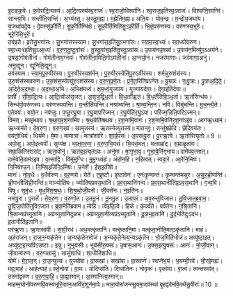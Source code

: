 

  
इ॒दङ्क॒वेः। क॒वेरा॑दि॒त्यस्य॑। आ॒दि॒त्यस्य॑स्व॒राजः॑। स्व॒राजो॒विश्वा॑नि। स्व॒राज॒इति॑स्व॒ऽराजः॑। विश्वा॑नि॒सान्ति॑। सान्त्य॒भि। सन्तीति॒सन्ति॑। अ॒भ्य॑स्तु। अ॒स्तु॒म॒ह्ना। म॒ह्नेति॑म॒ह्ना॥ अति॒यः। योम॒न्द्रः। म॒न्द्रोय॒जथा॑य। य॒जथा॑यदे॒वः। दे॒वस्सु॑की॒र्तिं। सु॒की॒र्तिम्भि॑क्षे। सु॒की॒र्तिमिति॑सु॒ऽकी॒र्तिं। भि॒क्षे॒वरु॑णस्य। वरु॑णस्य॒भूरेः॑। भूरे॒रिति॒भूरेः॑॥  
तव॑व्र॒ते। व्र॒तेसु॒भगा॑सः। सु॒भगा॑सस्स्याम। सु॒भगा॑स॒इति॑सु॒ऽभगा॑सः। स्या॒म॒स्वा॒ध्यः॑। स्वा॒ध्यो॑वरुण। स्वा॒ध्य१॒॑इति॑सु॒ऽआ॒ध्यः॑। व॒रु॒ण॒तु॒ष्टु॒वांसः॑। तु॒स्तु॒वांस॒इति॑तु॒स्तु॒ऽवांसः॑॥ उ॒पाय॑नउ॒षसां॑। उ॒पाय॑न॒मित्यु॑प॒ऽअय॑ने। उ॒षसां॒गोम॑तीनां। गोम॑तीनाम॒ग्नयः॑। गोम॑तीना॒मिति॒गोऽम॑तीनां। अ॒ग्नयो॒न। नजर॑माणाः। जर॑माणा॒अनु॑। अनु॒द्यून्। द्यूनिति॒द्यून्॥  
तव॑स्याम। स्या॒म॒पु॒रु॒वीर॑स्य। पु॒रु॒वीर॑स्य॒श॑र्मन्। पु॒रु॒वीर॒स्येति॑पु॒रु॒ऽवीर॑स्य। शर्म॑न्नुरु॒शंस॑स्य। उ॒रु॒शंस॑स्यवरुण। उ॒रु॒शंस॒स्येत्यु॑रु॒ऽशंस॑स्य। व॒रु॒ण॒प्र॒णे॒तः। प्र॒ने॒त॒रिति॑प्रऽनेतः॥ यू॒यन्नः॑। नः॒पु॒त्राः। पु॒त्राअ॒दि॒ते॒। अ॒दि॒ते॒अ॒द॒ब्धाः॒। अ॒द॒ब्धा॒अ॒भि। अ॒भिक्ष॑मध्वं। क्ष॒म॒ध्वं॒युज्या॑य। युज्या॑यदेवाः। दे॒वा॒इति॑देवाः॥  
प्रसीं॑। सी॒मा॒दि॒त्यः। आ॒दि॒त्योअ॑सृजत्। अ॒सृ॒ज॒द्वि॒ध॒र्तां। वि॒ध॒र्ताँऋ॒तं। वि॒ध॒र्तेति॑वि॒ऽध॒र्ता। ऋ॒तंसिन्ध॑वः। सिन्ध॑वो॒वरु॑णस्य। वरु॑णस्ययन्ति। य॒न्तीति॑यन्ति॥ नश्रा॑म्यन्ति। श्रा॒म्य॒न्ति॒न। नवि। विमु॑चन्ति। मु॒च॒न्त्ये॒ते। ए॒तेवयः॑। वयो॒न। नप॑प्तुः। प॒प्तू॒रघु॒या। र॒घु॒यापरि॑ज्मन्। र॒घु॒येति॑र॒घु॒ऽया। परि॑ज्म॒न्निति॒परि॑ऽज्मन्॥  
विमत्। मच्छ्र॑थाय। श्र॒था॒य॒र॒श॒नामि॑व। श्र॒थ॒येति॑श्रथय। र॒श॒नामि॒वागः॑। र॒श॒नामि॒वेति॑र॒श॒नांऽइ॑व। आग॑ऋ॒ध्याम॑। ऋ॒ध्याम॑ते। ते॒व॒रु॒ण॒। व॒रु॒ण॒खां। खामृ॒तस्य॑। ऋ॒तस्येत्यृ॒तस्य॑॥ मातन्तुः॑। तन्तु॑श्च्छेदि। छे॒दि॒वय॑तः। वय॑तो॒धियं॑। धियं॑मे। मे॒मा। मामात्रा॑। मात्रा॑शारि। शा॒र्य॒पसः॑। अ॒पसः॑पु॒रा। पु॒रऋ॒तोः। ऋ॒तोरित्यृ॒तोः॥ 9 ॥  
अपो॒सु। अपो॒इत्यपो॑। सुम्य॑क्ष। म्य॒क्ष॒व॒रु॒ण॒। व॒रु॒ण॒भि॒यसं॑। भि॒यसं॒मत्। मत्सम्रा॑ट्। स॒म्राळृ॒ता॑वः। सम्रा॒ळिति॑संऽरा॑ट्। ऋता॒वोनु॑। ऋत॑व॒इत्यृत॑ऽवः। अनु॑मा। मा॒गृ॒भा॒य॒। गृ॒भा॒ये॒ति॑गृभाय॥ दामे॑वव॒त्सात्। दामे॒वेति॒दाम॑ऽइव। व॒त्साद्वि। विमु॑मुग्धि। मु॒मु॒ग्ध्यंहः॑। अंहो॑न॒हि। न॒हित्वत्। त्वदा॒रे। आ॒रेनि॒मिषः॑। नि॒मिष॑श्च॒न। नि॒मिष॒इति॑नि॒ऽमिषः॑। च॒नेशे॑। ईश॒इतीशे॑॥  
मानः॑। नो॒व॒धैः। व॒धैर्व॑रुण। व॒रु॒णये। येते॑। त॒इ॒ष्टौ। इ॒ष्टावेनः॑। एनः॑कृ॒ण्वन्तं॑। कृ॒ण्वन्त॑मसुर। अ॒सु॒र॒भ्री॒णन्ति॑। भ्री॒णन्तीति॑भ्री॒णन्ति॑॥ माज्योति॑षः। ज्योति॑षप्रवस॒थानि॑। प्र॒व॒स॒थानि॑गन्म। प्र॒व॒स॒थानीति॑प्र॒ऽव॒स॒थानि॑। ग॒न्म॒वि। विषु। सूमृ॑धः। मृ॒ध॒श्शि॒श्र॒थः॒। शि॒श्र॒थो॒जी॒वसे॑। जी॒वसे॑नः। न॒इति॑नः॥  
नमः॑पु॒रा। पु॒राते॑। ते॒व॒रु॒ण॒। व॒रु॒णॊ॒त। उ॒तनू॒नं। नू॒नमु॒त। उ॒ताप॒रं। अ॒प॒रन्तु॑विजात। तु॒वि॒जा॒त॒ब्र॒वा॒म॒। तु॒वि॒जा॒तेति॑तुविऽजात। ब्र॒वा॒मेति॑ब्रवाम॥ त्वेहि। त्वेइति॒त्वे। हिकं॑। कं॒पर्व॑ते। पर्व॑तेन। न॒श्रि॒तानि॑। श्रि॒तान्यप्र॑च्युतानि। अप्र॑च्युतानिदूळभ। अप्र॑च्युता॒नीत्यप्र॑ऽच्युतानि। दू॒ळ॒भ॒व्र॒तानि॑। दु॒र्द॒भेति॑दुःऽदभ। व्र॒तानीति॑व्र॒तानि॑॥  
पर॑ऋ॒णा। ऋ॒णासा॑वीः। सा॒वी॒रध॑। अध॒मत्कृ॑तानि। मत्कृ॑तानि॒मा। मत्कृ॑ता॒नीति॒मत्ऽकृ॑तानि। माहं। अ॒हंरा॑जन्। रा॒ज्॒न॒न्यकृ॑तेन। अ॒न्यकृ॑तेनभोजं। अ॒न्यकृ॑ते॒नेत्य॒न्यऽकृ॑तेन। भो॒ज॒मिति॑भोजं॥ अव्यु॑ष्टा॒इत्। अव्यु॑ष्ट॒इत्त्यवि॑ऽउष्टाः। इन्नु। नुभूय॑सीः। भूय॑सीरु॒षसः॑। उ॒षास॒आनः॑। उ॒षस॒इत्यु॒षसः॑। आनः॑। नो॒जी॒वान्। जी॒वान्व॑रुण। व॒रु॒णतासु॑। तासु॑शाधि। शा॒धीति॑शाधि॥  
योमे॑। मे॒रा॒ज॒न्। रा॒ज॒न्युज्यः॑। युज्यो॑वा। वा॒सखा॑। सखा॑वा। वा॒स्वप्ने॑। स्वप्ने॑भ॒यं। भ॒यम्भी॒रवे॑। भी॒रवे॒मह्यं॑। मह्य॒माह॑। आहेत्याह॑॥ स्ते॒नोवा॑। वा॒यः। योदिप्स॑ति। दिप्स॑तिनः। नोवृकः॑। वृको॑वा। वा॒त्वं। त्वन्तस्मा॑त्। तस्मा॑द्वरुण। व॒रु॒ण॒पा॒हि॒। पा॒ह्य॒स्मान्। अ॒स्मानित्य॒स्मान्॥  
माहम्म॒घोनो॑वरुणप्रि॒यस्य॑भूरि॒दाव्न॒आवि॑दं॒शून॑मा॒पेः॥ मारा॒योरा॑जन्त्सु॒यमा॒दव॑स्थां बृ॒हद्व॑देमवि॒दथे॑सु॒वीराः॑॥ 10 ॥  
